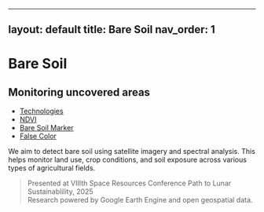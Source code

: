 
---
layout: default
title: Bare Soil
nav_order: 1
---

# Bare Soil 
## Monitoring uncovered areas

- [Technologies](technologies.md)
- [NDVI](ndvi.md)
- [Bare Soil Marker](baresoilmarker.md)
- [False Color](falsecolor.md)

We aim to detect bare soil using satellite imagery and spectral analysis. This helps monitor land use, crop conditions, and soil exposure across various types of agricultural fields.

> Presented at VIIIth Space Resources Conference Path to Lunar Sustainablility, 2025  
> Research powered by Google Earth Engine and open geospatial data.

